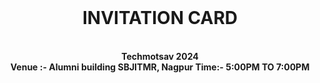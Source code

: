 <html>
<head>
<title>
<u align="center">
INVITATION CARD
</title>
</head>
<body>
<br>
<h1 align="center"><b>INVITATION CARD</b></h1>
<p align="center">
<br>
<b>
Techmotsav 2024

<br>    
Venue :- Alumni building SBJITMR, Nagpur
Time:- 5:00PM TO 7:00PM               
